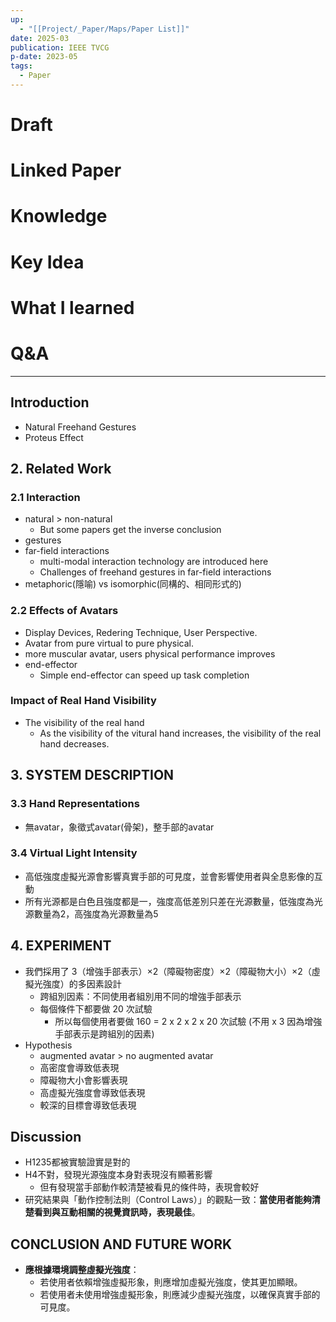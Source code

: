 ```yaml
---
up:
  - "[[Project/_Paper/Maps/Paper List]]"
date: 2025-03
publication: IEEE TVCG
p-date: 2023-05
tags:
  - Paper
---
```

# Draft
# Linked Paper
# Knowledge
# Key Idea
# What I learned
# Q&A
---
## Introduction
- Natural Freehand Gestures
- Proteus Effect
## 2. Related Work
### 2.1 Interaction
- natural > non-natural
	- But some papers get the inverse conclusion
- gestures
- far-field interactions
	- multi-modal interaction technology are introduced here
	- Challenges of freehand gestures in far-field interactions
- metaphoric(隱喻) vs isomorphic(同構的、相同形式的)
### 2.2 Effects of Avatars
- Display Devices, Redering Technique, User Perspective.
- Avatar from pure virtual to pure physical.
- more muscular avatar, users physical performance improves
- end-effector
	- Simple end-effector can speed up task completion
### Impact of Real Hand Visibility
- The visibility of the real hand
	- As the visibility of the vitural hand increases, the visibility of the real hand decreases.
## 3. SYSTEM DESCRIPTION
### 3.3 Hand Representations
- 無avatar，象徵式avatar(骨架)，整手部的avatar
### 3.4 Virtual Light Intensity
- 高低強度虛擬光源會影響真實手部的可見度，並會影響使用者與全息影像的互動
- 所有光源都是白色且強度都是一，強度高低差別只差在光源數量，低強度為光源數量為2，高強度為光源數量為5
## 4. EXPERIMENT
- 我們採用了 3（增強手部表示）×2（障礙物密度）×2（障礙物大小）×2（虛擬光強度）的多因素設計
	- 跨組別因素：不同使用者組別用不同的增強手部表示
	- 每個條件下都要做 20 次試驗
		- 所以每個使用者要做 160 = 2 x 2 x 2 x 20 次試驗 (不用 x 3 因為增強手部表示是跨組別的因素)
- Hypothesis
	- augmented avatar > no augmented avatar
	- 高密度會導致低表現
	- 障礙物大小會影響表現
	- 高虛擬光強度會導致低表現
	- 較深的目標會導致低表現
## Discussion
- H1235都被實驗證實是對的
- H4不對，發現光源強度本身對表現沒有顯著影響
	- 但有發現當手部動作較清楚被看見的條件時，表現會較好
- 研究結果與「動作控制法則（Control Laws）」的觀點一致：**當使用者能夠清楚看到與互動相關的視覺資訊時，表現最佳**。
## CONCLUSION AND FUTURE WORK
- **應根據環境調整虛擬光強度**：
	- 若使用者依賴增強虛擬形象，則應增加虛擬光強度，使其更加顯眼。
	- 若使用者未使用增強虛擬形象，則應減少虛擬光強度，以確保真實手部的可見度。